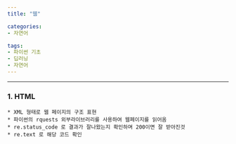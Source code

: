 ```yaml
---
title: "웹"

categories:
- 자연어

tags:
- 파이썬 기초
- 딥러닝
- 자연어
---
```


***

### 1. HTML
    * XML 형태로 웹 페이지의 구조 표현
    * 파이썬의 rquests 외부라이브러리를 사용하여 웹페이지를 읽어옴
    * re.status_code 로 결과가 잘나왔는지 확인하며 200이면 잘 받아진것
    * re.text 로 해당 코드 확인
    




